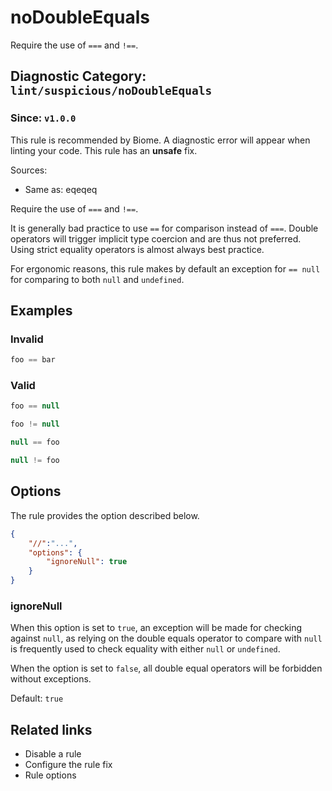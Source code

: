 # noDoubleEquals

Require the use of `===` and `!==`.

## Diagnostic Category: `lint/suspicious/noDoubleEquals`

### Since: `v1.0.0`

This rule is recommended by Biome. A diagnostic error will appear when linting your code.
This rule has an **unsafe** fix.

Sources: 
- Same as: eqeqeq

Require the use of `===` and `!==`.

It is generally bad practice to use `==` for comparison instead of
`===`. Double operators will trigger implicit type coercion
and are thus not preferred. Using strict equality operators is almost
always best practice.

For ergonomic reasons, this rule makes by default an exception for `== null` for
comparing to both `null` and `undefined`.

## Examples

### Invalid

```js
foo == bar
```

### Valid

```js
foo == null
```

```js
foo != null
```

```js
null == foo
```

```js
null != foo
```

## Options

The rule provides the option described below.

```json
{
    "//":"...",
    "options": {
        "ignoreNull": true
    }
}
```

### ignoreNull

When this option is set to `true`, an exception will be made for checking against `null`,
as relying on the double equals operator to compare with `null` is frequently used to check
equality with either `null` or `undefined`.

When the option is set to `false`, all double equal operators will be forbidden without
exceptions.

Default: `true`

## Related links

- Disable a rule
- Configure the rule fix
- Rule options